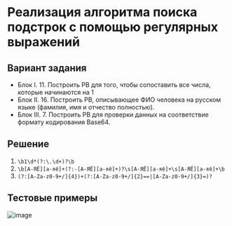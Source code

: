 # Реализация алгоритма поиска подстрок с помощью регулярных выражений

## Вариант задания

- Блок I. 11. Построить РВ для того, чтобы сопоставить все числа, которые начинаются на 1
- Блок II. 16. Построить РВ, описывающее ФИО человека на русском языке (фамилия, имя и отчество полностью). 
- Блок III. 7. Построить РВ для проверки данных на соответствие формату кодирования Base64.


## Решение
1. ```\b1\d*(?:\.\d+)?\b```
2. ```\b[А-ЯЁ][а-яё]+(?:-[А-ЯЁ][а-яё]+)?\s[А-ЯЁ][а-яё]+\s[А-ЯЁ][а-яё]+\b```
3. ```(?:[A-Za-z0-9+/]{4})+(?:[A-Za-z0-9+/]{2}==|[A-Za-z0-9+/]{3}=)?```


## Тестовые примеры
![image](https://github.com/user-attachments/assets/bb1b4e91-1f2a-4d99-a044-d63c510862ba)

